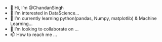 - 👋 Hi, I’m @ChandanSingh
- 👀 I’m interested in DataScience...
- 🌱 I’m currently learning python(pandas, Numpy, matplotlib) & Machine Learning...
- 💞️ I’m looking to collaborate on ...
- 📫 How to reach me ...

<!---
ChandanSinghTulera/ChandanSinghTulera is a ✨ special ✨ repository because its `README.md` (this file) appears on your GitHub profile.
You can click the Preview link to take a look at your changes.
--->
